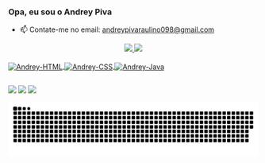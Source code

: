 ### Opa, eu sou o Andrey Piva

- 📫 Contate-me no email: andreypivaraulino098@gmail.com

<div align="center">
  <a href="https://github.com/Andreypiva">
  <img height="180em" src="https://github-readme-stats.vercel.app/api?username=Andreypiva&show_icons=true&theme=dark&include_all_commits=true&count_private=true"/>
  <img height="180em" src="https://github-readme-stats.vercel.app/api/top-langs/?username=Andreypiva&layout=compact&langs_count=7&theme=dark"/>
</div>
  
 <div style="display: inline_block"><br>
  <img align="center" alt="Andrey-HTML" height="40" width="40" src="https://cdn.jsdelivr.net/gh/devicons/devicon/icons/html5/html5-original.svg">
  <img align="center" alt="Andrey-CSS" height="40" width="40" src="https://cdn.jsdelivr.net/gh/devicons/devicon/icons/css3/css3-original.svg">
  <img align="center" alt="Andrey-Java" height="40" width="40" src="https://cdn.jsdelivr.net/gh/devicons/devicon/icons/java/java-original.svg">
</div>
  
  ##

  <div>
   <a href="https://www.linkedin.com/in/andrey-piva-raulino-6202bb1b3/" target="_blank"><img src="https://img.shields.io/badge/-LinkedIn-%230077B5?style=for-the-badge&logo=linkedin&logoColor=white" target="_blank"></a> 
   <a href = "mailto:andreypivaraulino098@gmail.com"><img src="https://img.shields.io/badge/-Gmail-%23333?style=for-the-badge&logo=gmail&logoColor=white" target="_blank"></a>
    <a href="https://www.instagram.com/piva.xz/" target="_blank"><img src="https://img.shields.io/badge/-Instagram-%23E4405F?style=for-the-badge&logo=instagram&logoColor=white" target="_blank"></a>
    
   ![Snake animation](https://github.com/Andreypiva/Andreypiva/blob/output/github-contribution-grid-snake.svg)
</div>
  
